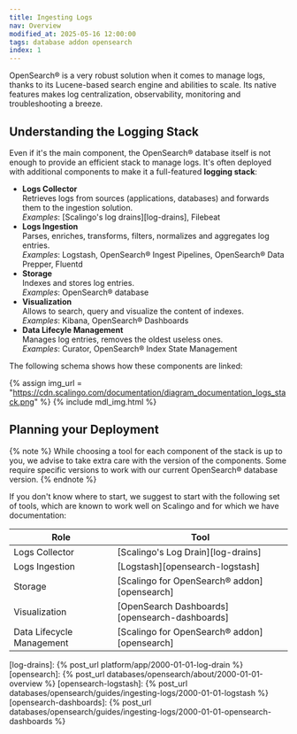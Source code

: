 ```yaml
---
title: Ingesting Logs
nav: Overview
modified_at: 2025-05-16 12:00:00
tags: database addon opensearch
index: 1
---
```



OpenSearch® is a very robust solution when it comes to manage logs, thanks to
its Lucene-based search engine and abilities to scale. Its native features
makes log centralization, observability, monitoring and troubleshooting a
breeze.

## Understanding the Logging Stack

Even if it's the main component, the OpenSearch® database itself is not enough
to provide an efficient stack to manage logs. It's often deployed with
additional components to make it a full-featured **logging stack**:

- **Logs Collector**\
  Retrieves logs from sources (applications, databases) and forwards them to
  the ingestion solution.\
  *Examples*: [Scalingo's log drains][log-drains], Filebeat
- **Logs Ingestion**\
  Parses, enriches, transforms, filters, normalizes and aggregates log
  entries.\
  *Examples*: Logstash, OpenSearch® Ingest Pipelines, OpenSearch® Data Prepper,
  Fluentd
- **Storage**\
  Indexes and stores log entries.\
  *Examples*: OpenSearch® database
- **Visualization**\
  Allows to search, query and visualize the content of indexes.\
  *Examples*: Kibana, OpenSearch® Dashboards
- **Data Lifecyle Management**\
  Manages log entries, removes the oldest useless ones.\
  *Examples*: Curator, OpenSearch® Index State Management

The following schema shows how these components are linked:

{% assign img_url = "https://cdn.scalingo.com/documentation/diagram_documentation_logs_stack.png" %}
{% include mdl_img.html %}


## Planning your Deployment

{% note %}
While choosing a tool for each component of the stack is up to you, we advise
to take extra care with the version of the components. Some require specific
versions to work with our current OpenSearch® database version.
{% endnote %}

If you don't know where to start, we suggest to start with the following set of
tools, which are known to work well on Scalingo and for which we have
documentation:

| Role                      | Tool                                           |
| ------------------------- | ---------------------------------------------- |
| Logs Collector            | [Scalingo's Log Drain][log-drains]             |
| Logs Ingestion            | [Logstash][opensearch-logstash]                |
| Storage                   | [Scalingo for OpenSearch® addon][opensearch]   |
| Visualization             | [OpenSearch Dashboards][opensearch-dashboards] |
| Data Lifecycle Management | [Scalingo for OpenSearch® addon][opensearch]   |


[log-drains]: {% post_url platform/app/2000-01-01-log-drain %}
[opensearch]: {% post_url databases/opensearch/about/2000-01-01-overview %}
[opensearch-logstash]: {% post_url databases/opensearch/guides/ingesting-logs/2000-01-01-logstash %}
[opensearch-dashboards]: {% post_url databases/opensearch/guides/ingesting-logs/2000-01-01-opensearch-dashboards %}
